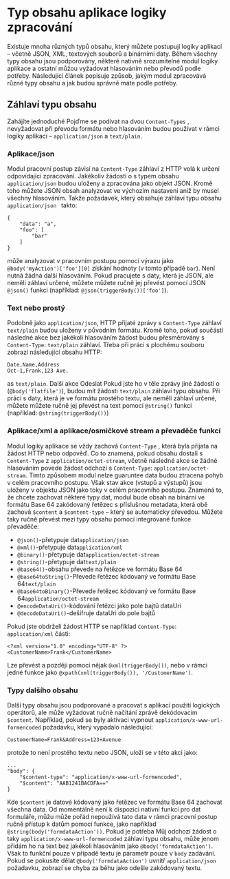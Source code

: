 <properties
   pageTitle="Použití logických operátorů aplikace obsahu zadejte zpracování | Microsoft Azure"
   description="Vysvětlení, jak použití logických operátorů aplikace zabývá typy obsahu v návrhovém a modulu runtime"
   services="logic-apps"
   documentationCenter=".net,nodejs,java"
   authors="jeffhollan"
   manager="dwrede"
   editor=""/>

<tags
   ms.service="logic-apps"
   ms.devlang="multiple"
   ms.topic="article"
   ms.tgt_pltfrm="na"
   ms.workload="integration"
   ms.date="10/18/2016"
   ms.author="jehollan"/>

# <a name="logic-apps-content-type-handling"></a>Typ obsahu aplikace logiky zpracování

Existuje mnoha různých typů obsahu, který můžete postupují logiky aplikací – včetně JSON, XML, textových souborů a binárními daty.  Během všechny typy obsahu jsou podporovány, některé nativně srozumitelné modul logiky aplikace a ostatní můžou vyžadovat hlasováním nebo převodů podle potřeby.  Následující článek popisuje způsob, jakým modul zpracovává různé typy obsahu a jak budou správně máte podle potřeby.

## <a name="content-type-header"></a>Záhlaví typu obsahu

Zahájíte jednoduché Pojďme se podívat na dvou `Content-Types` , nevyžadovat při převodu formátu nebo hlasováním budou používat v rámci logiky aplikací – `application/json` a `text/plain`.

### <a name="applicationjson"></a>Aplikace/json

Modul pracovní postup závisí na `Content-Type` záhlaví z HTTP volá k určení odpovídající zpracování.  Jakékoliv žádosti o s typem obsahu `application/json` budou uloženy a zpracována jako objekt JSON.  Kromě toho můžete JSON obsah analyzovat ve výchozím nastavení aniž by musel všechny hlasováním.  Takže požadavek, který obsahuje záhlaví typu obsahu `application/json ` takto:

```
{
    "data": "a",
    "foo": [
        "bar"
    ]
}
```

může analyzovat v pracovním postupu pomocí výrazu jako `@body('myAction')['foo'][0]` získání hodnoty (v tomto případě `bar`).  Není nutná žádná další hlasováním.  Pokud pracujete s daty, která je JSON, ale neměli záhlaví určené, můžete můžete ručně jej převést pomocí JSON `@json()` funkci (například: `@json(triggerBody())['foo']`).

### <a name="textplain"></a>Text nebo prostý

Podobně jako `application/json`, HTTP přijaté zprávy s `Content-Type` záhlaví `text/plain` budou uloženy v původním formátu.  Kromě toho, pokud součástí následné akce bez jakékoli hlasováním žádost budou přesměrovány s `Content-Type`: `text/plain` záhlaví.  Třeba při práci s plochému souboru zobrazí následující obsahu HTTP:

```
Date,Name,Address
Oct-1,Frank,123 Ave.
```

as `text/plain`.  Další akce Odeslat Pokud jste ho v těle zprávy jiné žádosti o (`@body('flatfile')`), budou mít žádosti `text/plain` záhlaví typu obsahu.  Při práci s daty, která je ve formátu prostého textu, ale neměli záhlaví určené, můžete můžete ručně jej převést na text pomocí `@string()` funkci (například: `@string(triggerBody())`)

### <a name="applicationxml-and-applicationoctet-stream-and-converter-functions"></a>Aplikace/xml a aplikace/osmičkové stream a převaděče funkcí

Modul logiky aplikace se vždy zachová `Content-Type` , která byla přijata na žádost HTTP nebo odpověď.  Co to znamená, pokud obsahu dostali s `Content-Type` z `application/octet-stream`, včetně následné akce se žádné hlasováním povede žádost odchozí s `Content-Type`: `application/octet-stream`.  Tímto způsobem modul nelze guaruntee data budou ztracena pohyb v celém pracovního postupu.  Však stav akce (vstupů a výstupů) jsou uloženy v objektu JSON jako toky v celém pracovního postupu.  Znamená to, že chcete zachovat některé typy dat, modul bude obsah na binární ve formátu Base 64 zakódovaný řetězec s příslušnou metadata, která obě zachová `$content` a `$content-type` – který se automaticky převedou.  Můžete taky ručně převést mezi typy obsahu pomocí integrované funkce převaděče:

* `@json()`-přetypuje dat`application/json`
* `@xml()`-přetypuje dat`application/xml`
* `@binary()`-přetypuje dat`application/octet-stream`
* `@string()`-přetypuje dat`text/plain`
* `@base64()`-obsahu převede na řetězce ve formátu Base 64
* `@base64toString()`-Převede řetězec kódovaný ve formátu Base 64`text/plain`
* `@base64toBinary()`-Převede řetězec kódovaný ve formátu Base 64`application/octet-stream`
* `@encodeDataUri()`-kódování řetězci jako pole bajtů dataUri
* `@decodeDataUri()`-dešifruje dataUri do pole bajtů

Pokud jste obdrželi žádost HTTP se například `Content-Type`: `application/xml` části:

```
<?xml version="1.0" encoding="UTF-8" ?>
<CustomerName>Frank</CustomerName>
```

Lze převést a později pomocí nějak `@xml(triggerBody())`, nebo v rámci jedné funkce jako `@xpath(xml(triggerBody()), '/CustomerName')`.

### <a name="other-content-types"></a>Typy dalšího obsahu

Další typy obsahu jsou podporované a pracovat s aplikací použití logických operátorů, ale může vyžadovat ručně načítání zprávě dekódovacím `$content`.  Například, pokud se byly aktivaci vypnout `application/x-www-url-formencoded` požadavku, který vypadalo následující:

```
CustomerName=Frank&Address=123+Avenue
```

protože to není prostého textu nebo JSON, uloží se v této akci jako:

```
...
"body": {
    "$content-type": "application/x-www-url-formencoded",
    "$content": "AAB1241BACDFA=="
}
```

Kde `$content` je datové kódovaný jako řetězec ve formátu Base 64 zachovat všechna data.  Od momentálně není k dispozici nativní funkci pro dat formuláře, můžu může pořád nepoužívá tato data v rámci pracovní postup ručně přístup k datům pomocí funkce, jako například `@string(body('formdataAction'))`.  Pokud je potřeba Můj odchozí žádost o taky `application/x-www-url-formencoded` záhlaví typu obsahu, může jenom přidám ho na text bez jakékoli hlasováním jako `@body('formdataAction')`.  Však to funkční pouze v případě textu je parametr pouze v `body` zadávání.  Pokud se pokusíte dělat `@body('formdataAction')` uvnitř `application/json` požadavku, zobrazí se chyba za běhu jako odešle zakódovaný textu.

